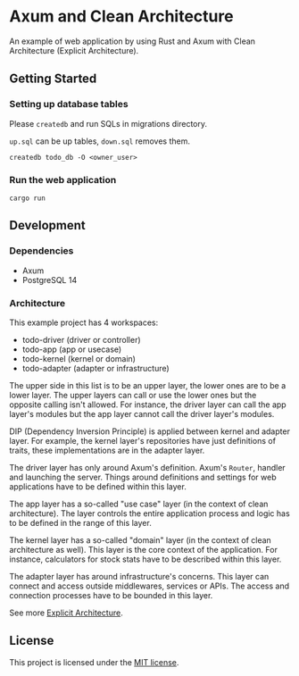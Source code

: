 # Axum and Clean Architecture

An example of web application by using Rust and Axum with Clean Architecture (Explicit Architecture).

## Getting Started

### Setting up database tables

Please `createdb` and run SQLs in migrations directory.

`up.sql` can be up tables, `down.sql` removes them.

```shell
createdb todo_db -O <owner_user>
```

### Run the web application

```shell
cargo run
```

## Development

### Dependencies

- Axum
- PostgreSQL 14

### Architecture

This example project has 4 workspaces:

- todo-driver (driver or controller)
- todo-app (app or usecase)
- todo-kernel (kernel or domain)
- todo-adapter (adapter or infrastructure)

The upper side in this list is to be an upper layer, the lower ones are to be a lower layer.
The upper layers can call or use the lower ones but the opposite calling isn't allowed.
For instance, the driver layer can call the app layer's modules but the app layer cannot call the driver layer's modules.

DIP (Dependency Inversion Principle) is applied between kernel and adapter layer.
For example, the kernel layer's repositories have just definitions of traits, these implementations are in the adapter layer.

The driver layer has only around Axum's definition.
Axum's `Router`, handler and launching the server.
Things around definitions and settings for web applications have to be defined within this layer.

The app layer has a so-called "use case" layer (in the context of clean architecture).
The layer controls the entire application process and logic has to be defined in the range of this layer.

The kernel layer has a so-called "domain" layer (in the context of clean architecture as well).
This layer is the core context of the application.
For instance, calculators for stock stats have to be described within this layer.

The adapter layer has around infrastructure's concerns.
This layer can connect and access outside middlewares, services or APIs.
The access and connection processes have to be bounded in this layer.

See more [Explicit Architecture](https://herbertograca.com/tag/explicit-architecture/).

## License

This project is licensed under the [MIT license](LICENSE).
